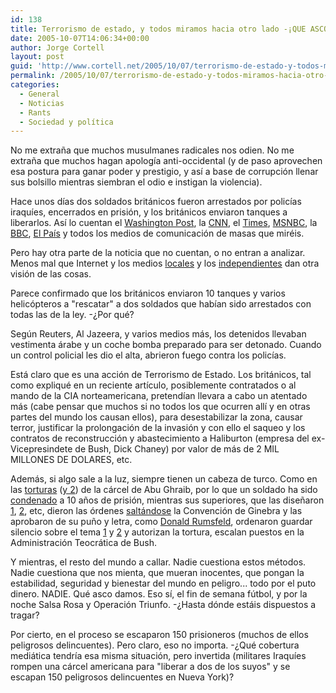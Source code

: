 ```yaml
---
id: 138
title: Terrorismo de estado, y todos miramos hacia otro lado -¡QUE ASCO!
date: 2005-10-07T14:06:34+00:00
author: Jorge Cortell
layout: post
guid: 'http://www.cortell.net/2005/10/07/terrorismo-de-estado-y-todos-miramos-hacia-otro-lado-%c2%a1que-asco/'
permalink: /2005/10/07/terrorismo-de-estado-y-todos-miramos-hacia-otro-lado-que-asco/
categories:
  - General
  - Noticias
  - Rants
  - Sociedad y polí­tica
---
```

No me extraña que muchos musulmanes radicales nos odien. No me extraña que muchos hagan apologí­a anti-occidental (y de paso aprovechen esa postura para ganar poder y prestigio, y así­ a base de corrupción llenar sus bolsillo mientras siembran el odio e instigan la violencia).

Hace unos dí­as dos soldados británicos fueron arrestados por policí­as iraquí­es, encerrados en prisión, y los británicos enviaron tanques a liberarlos. Así­ lo cuentan el [Washington Post](http://www.washingtonpost.com/wp-dyn/content/article/2005/09/19/AR2005091900572.html), la [CNN](http://edition.cnn.com/2005/WORLD/meast/09/24/iraq.basra.ap/), el [Times](http://www.timesonline.co.uk/article/0,,7374-1788054,00.html), [MSNBC](http://www.msnbc.msn.com/id/9400104/), la [BBC](http://news.bbc.co.uk/2/hi/middle_east/4262336.stm), [El Paí­s](http://www.elpais.es/articulo/elpepiint/20050920elpepiint_23/Tes/El%20Ej%E9rcito%20brit%E1nico%20libera%20a%20dos%20compatriotas%20de%20una%20c%E1rcel%20en%20Irak) y todos los medios de comunicación de masas que miréis.

Pero hay otra parte de la noticia que no cuentan, o no entran a analizar. Menos mal que Internet y los medios [locales](http://english.aljazeera.net/NR/exeres/9E60DCBA-3470-4FF5-AA15-8000CCF163E9.htm) y los [independientes](http://www.globalresearch.ca/index.php?context=viewArticle&code=20050920&articleId=972) dan otra visión de las cosas.

Parece confirmado que los británicos enviaron 10 tanques y varios helicópteros a "rescatar" a dos soldados que habí­an sido arrestados con todas las de la ley. -¿Por qué?

Según Reuters, Al Jazeera, y varios medios más, los detenidos llevaban vestimenta árabe y un coche bomba preparado para ser detonado. Cuando un control policial les dio el alta, abrieron fuego contra los policí­as.

Está claro que es una acción de Terrorismo de Estado. Los británicos, tal como expliqué en un reciente artí­culo, posiblemente contratados o al mando de la CIA norteamericana, pretendí­an llevara a cabo un atentado más (cabe pensar que muchos si no todos los que ocurren allí­ y en otras partes del mundo los causan ellos), para desestabilizar la zona, causar terror, justificar la prolongación de la invasión y con ello el saqueo y los contratos de reconstrucción y abastecimiento a Haliburton (empresa del ex-Vicepresindete de Bush, Dick Chaney) por valor de más de 2 MIL MILLONES DE DOLARES, etc.

Además, si algo sale a la luz, siempre tienen un cabeza de turco. Como en las [torturas](http://www.thesmokinggun.com/graphics/art3/0510042icrc1.gif) ([y 2](http://www.thesmokinggun.com/graphics/art3/0510042icrc2.gif)) de la cárcel de Abu Ghraib, por lo que un soldado ha sido [condenado](http://www.elpais.es/articulo/elpporint/20050115elpepuint_4/Tes/Condenado%20a%2010%20a%F1os%20de%20c%E1rcel%20el%20soldado%20acusado%20de%20abusos%20en%20Abu%20Ghraib) a 10 años de prisión, mientras sus superiores, que las diseñaron [1](http://www.thesmokinggun.com/graphics/art3/0623041doj1.gif), [2](http://www.thesmokinggun.com/graphics/art3/0623041doj2.gif), etc, dieron las órdenes [saltándose](http://www.thesmokinggun.com/graphics/art3/0623041doj6.gif) la Convención de Ginebra y las aprobaron de su puño y letra, como [Donald Rumsfeld](http://www.thesmokinggun.com/graphics/art3/0623041doj4.gif), ordenaron guardar silencio sobre el tema [1](http://www.thesmokinggun.com/graphics/art3/1207042torture1.gif) y [2](http://www.thesmokinggun.com/graphics/art3/1207042torture2.gif) y autorizan la tortura, escalan puestos en la Administración Teocrática de Bush.

Y mientras, el resto del mundo a callar. Nadie cuestiona estos métodos. Nadie cuestiona que nos mienta, que mueran inocentes, que pongan la estabilidad, seguridad y bienestar del mundo en peligro... todo por el puto dinero. NADIE. Qué asco damos. Eso sí­, el fin de semana fútbol, y por la noche Salsa Rosa y Operación Triunfo. -¿Hasta dónde estáis dispuestos a tragar?

Por cierto, en el proceso se escaparon 150 prisioneros (muchos de ellos peligrosos delincuentes). Pero claro, eso no importa. -¿Qué cobertura mediática tendrí­a esa misma situación, pero invertida (militares Iraquí­es rompen una cárcel americana para "liberar a dos de los suyos" y se escapan 150 peligrosos delincuentes en Nueva York)?